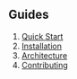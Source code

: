 ## Guides

1. [Quick Start](./quickstart.md)
2. [Installation](./installation.md)
3. [Architecture](./architecture.md)
4. [Contributing](./contributing.md)
